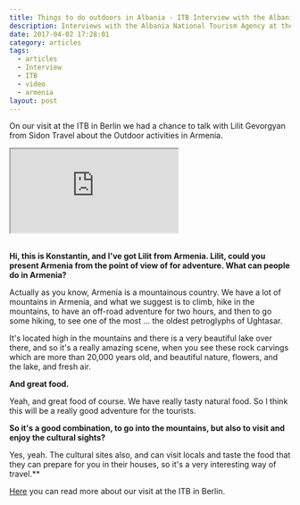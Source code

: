 ```yaml
---
title: Things to do outdoors in Albania - ITB Interview with the Albania National Tourism Agency
description: Interviews with the Albania National Tourism Agency at the ITB
date: 2017-04-02 17:28:01
category: articles
tags:
  - articles
  - Interview
  - ITB
  - video
  - armenia
layout: post
---
```

On our visit at the ITB in Berlin we had a chance to talk with Lilit Gevorgyan from Sidon Travel about the Outdoor activities in Armenia.

<div class="embed-responsive embed-responsive-16by9">
  <iframe class="embed-responsive-item" src="https://www.youtube.com/embed/KDakFq_a7V0"></iframe>
</div>
<br>
<!--more-->

**Hi, this is Konstantin, and I've got Lilit from Armenia. Lilit, could you present Armenia from the point of view of for adventure. What can people do in Armenia?**

Actually as you know, Armenia is a mountainous country. We have a lot of mountains in Armenia, and what we suggest is to climb, hike in the mountains, to have an off-road adventure for two hours, and then to go some hiking, to see one of the most ... the oldest petroglyphs of Ughtasar.

It's located high in the mountains and there is a very beautiful lake over there, and so it's a really amazing scene, when you see these rock carvings which are more than 20,000 years old, and beautiful nature, flowers, and the lake, and fresh air.

**And great food.**

Yeah, and great food of course. We have really tasty natural food. So I think this will be a really good adventure for the tourists.

**So it's a good combination, to go into the mountains, but also to visit and enjoy the cultural sights?**

Yes, yeah. The cultural sites also, and can visit locals and taste the food that they can prepare for you in their houses, so it's a very interesting way of travel.**

<a href="http://www.hikeventures.com/ITB-2017/">Here</a> you can read more about our visit at the ITB in Berlin.
